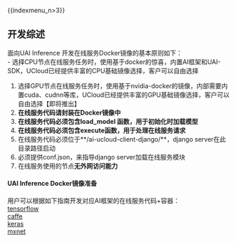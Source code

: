 {{indexmenu_n>3}}

## 开发综述

面向UAI Inference 开发在线服务Docker镜像的基本原则如下：  
\-
选择CPU节点在线服务任务时，使用基于docker的惊喜，内置AI框架和UAI-SDK，UCloud已经提供丰富的CPU基础镜像选择，客户可以自由选择

1.  选择GPU节点在线服务任务时，使用基于nvidia-docker的镜像，内部需要内置cuda、cudnn等库，UCloud已经提供丰富的GPU基础镜像选择，客户可以自由选择【即将推出】
2.  **在线服务代码请封装在Docker镜像中**
3.  **在线服务代码必须包含load\_model 函数，用于初始化时加载模型**
4.  **在线服务代码必须包含execute函数，用于处理在线服务请求**
5.  在线服务代码必须位于**/ai-ucloud-client-django/**，django server在此目录路径启动
6.  必须提供conf.json，来指导django server加载在线服务模块
7.  在线服务使用的节点**无外网访问能力**

#### UAI Inference Docker镜像准备

用户可以根据如下指南开发对应AI框架的在线服务代码+容器：  
[tensorflow](/ai/uai-inference/guide/tensorflow)  
[caffe](/ai/uai-inference/guide/caffe)  
[keras](/ai/uai-inference/guide/keras)  
[mxnet](/ai/uai-inference/guide/mxnet)
